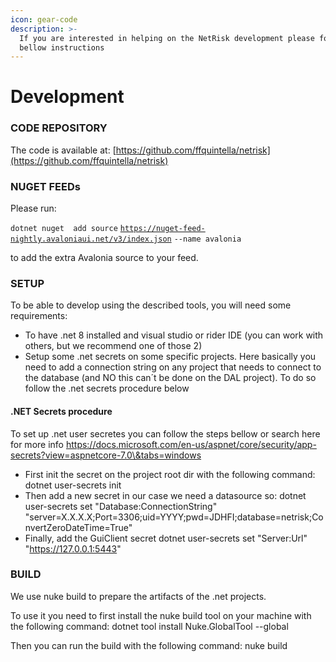 ```yaml
---
icon: gear-code
description: >-
  If you are interested in helping on the NetRisk development please follow the
  bellow instructions
---
```


# Development

### CODE REPOSITORY

The code is available at: [https://github.com/ffquintella/netrisk](https://github.com/ffquintella/netrisk)

### NUGET FEEDs

Please run:

&#x20;`dotnet nuget  add source` [`https://nuget-feed-nightly.avaloniaui.net/v3/index.json`](https://nuget-feed-nightly.avaloniaui.net/v3/index.json) `--name avalonia`&#x20;

to add the extra Avalonia source to your feed.

### SETUP

To be able to develop using the described tools, you will need some requirements:

* To have .net 8 installed and visual studio or rider IDE (you can work with others, but we recommend one of those 2)
* Setup some .net secrets on some specific projects. Here basically you need to add a connection string on any project that needs to connect to the database (and NO this can´t be done on the DAL project). To do so follow the .net secrets procedure below

#### .NET Secrets procedure

To set up .net user secretes you can follow the steps bellow or search here for more info https://docs.microsoft.com/en-us/aspnet/core/security/app-secrets?view=aspnetcore-7.0\&tabs=windows

* First init the secret on the project root dir with the following command: dotnet user-secrets init
* Then add a new secret in our case we need a datasource so: dotnet user-secrets set "Database:ConnectionString" "server=X.X.X.X;Port=3306;uid=YYYY;pwd=JDHFI;database=netrisk;ConvertZeroDateTime=True"
* Finally, add the GuiClient secret dotnet user-secrets set "Server:Url" "https://127.0.0.1:5443"

### BUILD

We use nuke build to prepare the artifacts of the .net projects.

To use it you need to first install the nuke build tool on your machine with the following command: dotnet tool install Nuke.GlobalTool --global

Then you can run the build with the following command: nuke build
